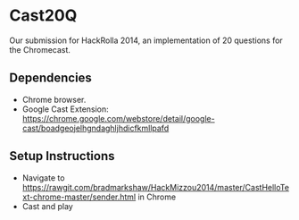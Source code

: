 # Cast20Q

Our submission for HackRolla 2014, an implementation of 20 questions for the Chromecast.

## Dependencies
* Chrome browser.
* Google Cast Extension: https://chrome.google.com/webstore/detail/google-cast/boadgeojelhgndaghljhdicfkmllpafd

## Setup Instructions
* Navigate to https://rawgit.com/bradmarkshaw/HackMizzou2014/master/CastHelloText-chrome-master/sender.html in Chrome
* Cast and play
